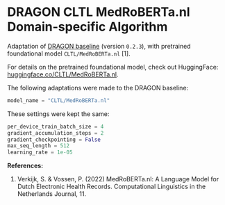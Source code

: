 # DRAGON CLTL MedRoBERTa.nl Domain-specific Algorithm

Adaptation of [DRAGON baseline](https://github.com/DIAGNijmegen/dragon_baseline) (version `0.2.3`), with pretrained foundational model `CLTL/MedRoBERTa.nl` [1].

For details on the pretrained foundational model, check out HuggingFace: [huggingface.co/CLTL/MedRoBERTa.nl](https://huggingface.co/CLTL/MedRoBERTa.nl).

The following adaptations were made to the DRAGON baseline:

```python
model_name = "CLTL/MedRoBERTa.nl"
```

These settings were kept the same:

```python
per_device_train_batch_size = 4
gradient_accumulation_steps = 2
gradient_checkpointing = False
max_seq_length = 512
learning_rate = 1e-05
```

**References:**

1. Verkijk, S. & Vossen, P. (2022) MedRoBERTa.nl: A Language Model for Dutch Electronic Health Records. Computational Linguistics in the Netherlands Journal, 11.

